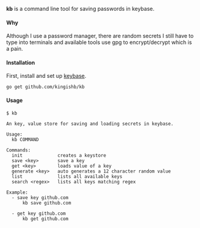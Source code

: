 
**kb** is a command line tool for saving passwords in keybase.


#### Why
Although I use a password manager, there are random secrets I still
have to type into terminals and available tools use gpg to encrypt/decrypt
which is a pain.


#### Installation
First, install and set up [keybase](https://keybase.io/).
```
go get github.com/kingishb/kb
```

#### Usage
```
$ kb

An key, value store for saving and loading secrets in keybase.

Usage:
  kb COMMAND

Commands:
  init             creates a keystore
  save <key>       save a key
  get <key>        loads value of a key
  generate <key>   auto generates a 12 character random value
  list             lists all available keys
  search <regex>   lists all keys matching regex

Example:
  - save key github.com
      kb save github.com

  - get key github.com
      kb get github.com
```
